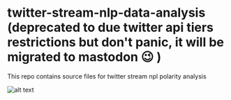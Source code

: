 # twitter-stream-nlp-data-analysis (deprecated to due twitter api tiers restrictions but don't panic, it will be migrated to mastodon 😉 )

This repo contains source files for twitter stream npl polarity analysis

![alt text](https://raw.githubusercontent.com/sergiojulio/twitter-stream-nlp-data-analysis/master/diagram.png "P2")

